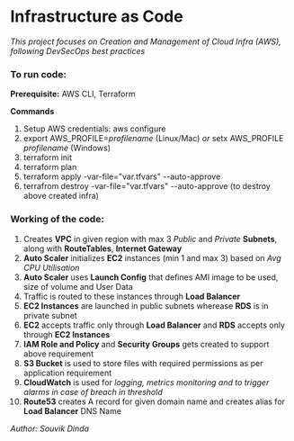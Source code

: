# Infrastructure as Code
_This project focuses on Creation and Management of Cloud Infra (AWS), following DevSecOps best practices_

### To run code:
**Prerequisite:** AWS CLI, Terraform

**Commands**
1. Setup AWS credentials:
    aws configure
2. export AWS_PROFILE=_profilename_ (Linux/Mac) _or_ setx AWS_PROFILE _profilename_ (Windows)
3. terraform init
4. terraform plan
5. terraform apply -var-file="var.tfvars" --auto-approve
6. terrafrom destroy -var-file="var.tfvars" --auto-approve (to destroy above created infra)

### Working of the code:
1. Creates **VPC** in given region with max 3 _Public_ and _Private_ **Subnets**, along with **RouteTables**, **Internet Gateway**
2. **Auto Scaler** initializes **EC2** instances (min 1 and max 3) based on _Avg CPU Utilisation_
3. **Auto Scaler** uses **Launch Config** that defines AMI image to be used, size of volume and User Data
4. Traffic is routed to these instances through **Load Balancer**
5. **EC2 Instances** are launched in public subnets wherease **RDS** is in private subnet
6. **EC2** accepts traffic only through **Load Balancer** and **RDS** accepts only through **EC2 Instances**
7. **IAM Role and Policy** and **Security Groups** gets created to support above requirement
8. **S3 Bucket** is used to store files with required permissions as per application requirement
9. **CloudWatch** is used for _logging, metrics monitoring and to trigger alarms in case of breach in threshold_
10. **Route53** creates A record for given domain name and creates alias for **Load Balancer** DNS Name



_Author: Souvik Dinda_